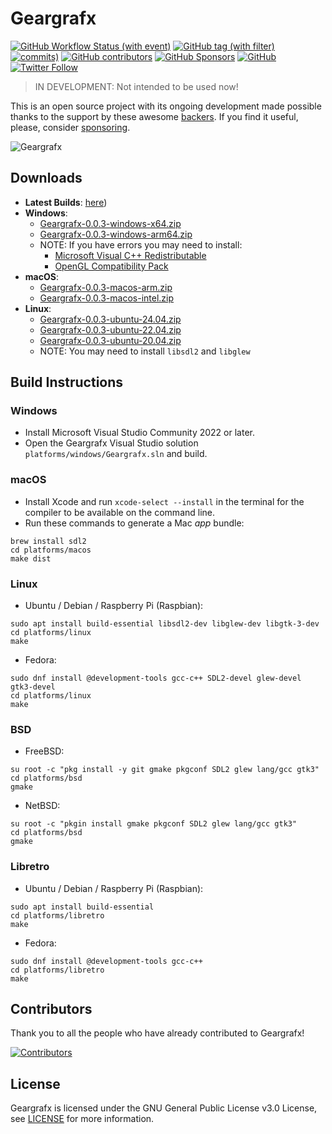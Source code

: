 # Geargrafx

[![GitHub Workflow Status (with event)](https://img.shields.io/github/actions/workflow/status/drhelius/Geargrafx/geargrafx.yml)](https://github.com/drhelius/Geargrafx/actions/workflows/geargrafx.yml)
[![GitHub tag (with filter)](https://img.shields.io/github/v/tag/drhelius/Geargrafx?label=version)](https://github.com/drhelius/Geargrafx/releases)
[![commits)](https://img.shields.io/github/commit-activity/t/drhelius/Geargrafx)](https://github.com/drhelius/Geargrafx/commits/main)
[![GitHub contributors](https://img.shields.io/github/contributors/drhelius/Geargrafx)](https://github.com/drhelius/Geargrafx/graphs/contributors)
[![GitHub Sponsors](https://img.shields.io/github/sponsors/drhelius)](https://github.com/sponsors/drhelius)
[![GitHub](https://img.shields.io/github/license/drhelius/Geargrafx)](https://github.com/drhelius/Geargrafx/blob/main/LICENSE)
[![Twitter Follow](https://img.shields.io/twitter/follow/drhelius)](https://twitter.com/drhelius)

> IN DEVELOPMENT: Not intended to be used now!

This is an open source project with its ongoing development made possible thanks to the support by these awesome [backers](backers.md). If you find it useful, please, consider [sponsoring](https://github.com/sponsors/drhelius).

![Geargrafx](https://github.com/user-attachments/assets/7db9eab6-e9c4-422d-a75f-3fde73d3d7f2)

## Downloads

- **Latest Builds**: [here](https://github.com/drhelius/Geargrafx/actions/workflows/geargrafx.yml))
- **Windows**:
  - [Geargrafx-0.0.3-windows-x64.zip](https://github.com/drhelius/Geargrafx/releases/download/0.0.3/Geargrafx-0.0.3-windows-x64.zip)
  - [Geargrafx-0.0.3-windows-arm64.zip](https://github.com/drhelius/Geargrafx/releases/download/0.0.3/Geargrafx-0.0.3-windows-arm64.zip)
  - NOTE: If you have errors you may need to install:
    - [Microsoft Visual C++ Redistributable](https://go.microsoft.com/fwlink/?LinkId=746572)
    - [OpenGL Compatibility Pack](https://apps.microsoft.com/detail/9nqpsl29bfff)
- **macOS**:
  - [Geargrafx-0.0.3-macos-arm.zip](https://github.com/drhelius/Geargrafx/releases/download/0.0.3/Geargrafx-0.0.3-macos-arm.zip)
  - [Geargrafx-0.0.3-macos-intel.zip](https://github.com/drhelius/Geargrafx/releases/download/0.0.3/Geargrafx-0.0.3-macos-intel.zip)
- **Linux**:
  - [Geargrafx-0.0.3-ubuntu-24.04.zip](https://github.com/drhelius/Geargrafx/releases/download/0.0.3/Geargrafx-1.1.0-ubuntu-24.04.zip)
  - [Geargrafx-0.0.3-ubuntu-22.04.zip](https://github.com/drhelius/Geargrafx/releases/download/0.0.3/Geargrafx-1.1.0-ubuntu-22.04.zip)
  - [Geargrafx-0.0.3-ubuntu-20.04.zip](https://github.com/drhelius/Geargrafx/releases/download/0.0.3/Geargrafx-1.1.0-ubuntu-20.04.zip) 
  - NOTE: You may need to install `libsdl2` and `libglew`

## Build Instructions

### Windows

- Install Microsoft Visual Studio Community 2022 or later.
- Open the Geargrafx Visual Studio solution `platforms/windows/Geargrafx.sln` and build.

### macOS

- Install Xcode and run `xcode-select --install` in the terminal for the compiler to be available on the command line.
- Run these commands to generate a Mac *app* bundle:

``` shell
brew install sdl2
cd platforms/macos
make dist
```

### Linux

- Ubuntu / Debian / Raspberry Pi (Raspbian):

``` shell
sudo apt install build-essential libsdl2-dev libglew-dev libgtk-3-dev
cd platforms/linux
make
```

- Fedora:

``` shell
sudo dnf install @development-tools gcc-c++ SDL2-devel glew-devel gtk3-devel
cd platforms/linux
make
```

### BSD

- FreeBSD:

``` shell
su root -c "pkg install -y git gmake pkgconf SDL2 glew lang/gcc gtk3"
cd platforms/bsd
gmake
```

- NetBSD:

``` shell
su root -c "pkgin install gmake pkgconf SDL2 glew lang/gcc gtk3"
cd platforms/bsd
gmake
```

### Libretro

- Ubuntu / Debian / Raspberry Pi (Raspbian):

``` shell
sudo apt install build-essential
cd platforms/libretro
make
```

- Fedora:

``` shell
sudo dnf install @development-tools gcc-c++
cd platforms/libretro
make
```

## Contributors

Thank you to all the people who have already contributed to Geargrafx!

[![Contributors](https://contrib.rocks/image?repo=drhelius/geargrafx)]("https://github.com/drhelius/geargrafx/graphs/contributors)

## License

Geargrafx is licensed under the GNU General Public License v3.0 License, see [LICENSE](LICENSE) for more information.
